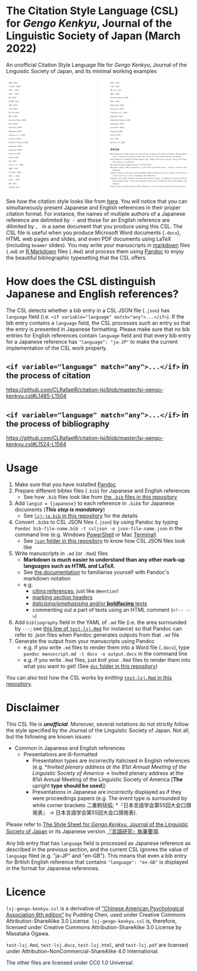 # The Citation Style Language (CSL) for *Gengo Kenkyu*, Journal of the Linguistic Society of Japan (March 2022)

An unofficial Citation Style Language file for *Gengo Kenkyu*, Journal of the Linguistic Society of Japan, and its minimal working examples

![](https://github.com/CLRafaelR/citation-lsj/blob/master/doc/output-example.png)

See how the citation style looks like from [here](https://htmlpreview.github.io/?https://github.com/CLRafaelR/citation-lsj/blob/master/doc/test-lsj.html).
You will notice that you can simultaneously present Japanese and English references in their proper citation format.
For instance, the names of multiple authors of a Japanese reference are delimited by `・` and those for an English reference are dilimited by `, ` in a same document that you produce using this CSL.
The CSL file is useful when you produce Microsoft Word documents (`.docx`), HTML web pages and slides, and even PDF documents using LaTeX (including `beamer` slides).
You may write your manuscripts in [markdown](https://pandoc.org/MANUAL.html#pandocs-markdown) files (`.md`) or [R Markdown](https://rmarkdown.rstudio.com/) files (`.Rmd`)
and process them using [Pandoc](https://pandoc.org/index.html) to enjoy the beautiful bibliographic typesetting that the CSL offers.

# How does the CSL distinguish Japanese and English references?

The CSL detects whether a bib entry in a CSL JSON file (`.json`) has `language` field (i.e. `<if variable="language" match="any">...</if>`).
If the bib entry contains a `language` field,
the CSL processes such an entry so that the entry is presented in Japanese formatting.
Please make sure that
no bib entries for English references contain `language` field and that every bib entry for a Japanese reference has `"language": "ja-JP"`
to make the current implementation of the CSL work properly.

## `<if variable="language" match="any">...</if>` in the process of citation

https://github.com/CLRafaelR/citation-lsj/blob/master/lsj-gengo-kenkyu.csl#L1485-L1504

## `<if variable="language" match="any">...</if>` in the process of bibliography

https://github.com/CLRafaelR/citation-lsj/blob/master/lsj-gengo-kenkyu.csl#L1524-L1564

# Usage

1. Make sure that you have installed [Pandoc](https://pandoc.org/installing.html)
2. Prepare different bibtex files (`.bib`) for Japanese and English references
    - See how `.bib` files look like from [the `.bib` files in this repository](https://github.com/CLRafaelR/citation-lsj/tree/master/bib)
3. Add `langid = {japanese}` to each reference in `.bib`s for Japanese documents (***This step is mandatory***)
    - See [`lsj-ja.bib` in this repository](https://github.com/CLRafaelR/citation-lsj/blob/master/bib/lsj-ja.bib) for the details
4. Convert `.bib`s to CSL JSON files (`.json`) by using Pandoc by typing `Pandoc bib-file-name.bib -t csljson -o json-file-name.json` in the command line (e.g. Windows [PowerShell](https://learn.microsoft.com/ja-jp/powershell/scripting/discover-powershell) or Mac [Terminal](https://support.apple.com/ja-jp/guide/terminal/welcome/mac))
    - See [`json` folder in this repository](https://github.com/CLRafaelR/citation-lsj/tree/master/json) to know how CSL JSON files look like
5. Write manuscripts in `.md` (or `.Rmd`) files
    - **Markdown is much easier to understand than any other mark-up languages such as HTML and LaTeX**.
    - See [the documentation](https://pandoc.org/MANUAL.html#pandocs-markdown) to familiarise yourself with Pandoc's markdown notation
    - e.g.
      - [citing references](https://pandoc.org/MANUAL.html#citation-syntax); just like `@mention`!
      - [marking section headers](https://pandoc.org/MANUAL.html#atx-style-headings)
      - [*italicising/emphasising* and/or **boldfacing** texts](https://pandoc.org/MANUAL.html#emphasis)
      - commenting out a part of texts using an HTML comment (`<!-- -->`)
6. Add `bibliography` field in the YAML of `.md` file (i.e. the area surrounded by `---`; see [this line of `test-lsj.Rmd`](https://github.com/CLRafaelR/citation-lsj/blob/e1b95ab32f0870de32b9f8db96bfc73c2358d623/doc/test-lsj.Rmd#L14) for instance) so that Pandoc can refer to .json files when Pandoc generates outputs from that `.md` file
7. Generate the output from your manuscripts using Pandoc
    - e.g. if you write `.md` files to render them into a Word file (`.docx`), type `pandoc manuscript.md -t docx -o output.docx` in the command line
    - e.g. if you write `.Rmd` files, just *knit* your `.Rmd` files to render them into what you want to get! (See [`doc` folder in this repository](https://rmarkdown.rstudio.com/docs/))

You can also test how the CSL works by *knitting* [`test-lsj.Rmd` in this repository](https://github.com/CLRafaelR/citation-lsj/blob/master/doc/test-lsj.Rmd).

# Disclaimer

This CSL file is ***unofficial***.
Moreover, several notations do not strictly follow the style specified by the Journal of the Linguistic Society of Japan. Not all, but the following are known issues:

- Common in Japanese and English references
  - Presentations are ill-formatted
    - Presentation types are incorrectly italicised in English references (e.g. \**Invited plenary address at the 81st Annual Meeting of the Linguistic Society of America* -> Invited plenary address at the 81st Annual Meeting of the Linguistic Society of America [**The** upright **type should be used**])
    - Presentations in Japanese are incorrectly displayed as if they were proceedings papers (e.g. The event type is surrounded by white corner brackets 二重鉤括弧; \*『日本言語学会第55回大会口頭発表』 -> 日本言語学会第55回大会口頭発表).

Please refer to [The Style Sheet for *Gengo Kenkyu*, Journal of the Linguistic Society of Japan](https://www.ls-japan.org/modules/documents/LSJpapers/e-gkstyle202207.pdf) or its Japanese version [『言語研究』執筆要項](https://www.ls-japan.org/modules/documents/LSJpapers/j-gkstyle202207.pdf).

Any bib entry that has `language` field is processed as Japanese reference as described in the previous section,
and the current CSL ignores the value of `language` filed (e.g. "ja-JP" and "en-GB").
This means that even a bib entry for British English reference that contains `"language": "en-GB"` is displayed in the format for Japanese references.

# Licence

`lsj-gengo-kenkyu.csl` is a derivative of ["Chinese American Psychological Association 6th edition"](https://raw.githubusercontent.com/pulipulichen/blogger/master/project/zotero/apa_zh_pulipuli.csl) by Pudding Chen, used under Creative Commons Attribution-ShareAlike 3.0 License. `lsj-gengo-kenkyu.csl` is, therefore, licensed under Creative Commons Attribution-ShareAlike 3.0 License by Masataka Ogawa.

`test-lsj.Rmd`, `test-lsj.docx`, `test-lsj.html`, and `test-lsj.pdf` are licensed under  Attribution-NonCommercial-ShareAlike 4.0 International.

The other files are licensed under CC0 1.0 Universal.
